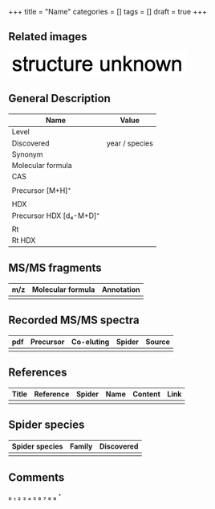 +++
title = "Name"
categories = []
tags = []
draft = true
+++

## Related images

![](/img/2.png)

## General Description

| Name                    | Value          |
|-------------------------|----------------|
| Level                   |                |
| Discovered              | year / species |
| Synonym                 |                |
| Molecular formula       |                |
| CAS                     |                |
|                         |                |
| Precursor [M+H]⁺        |                |
|                         |                |
| HDX                     |                |
| Precursor HDX [d₄-M+D]⁺ |                |
|                         |                |
| Rt                      |                |
| Rt HDX                  |                |

## MS/MS fragments

| m/z | Molecular formula | Annotation |
|-----|-------------------|------------|
|     |                   |            |

## Recorded MS/MS spectra

| pdf | Precursor | Co-eluting | Spider | Source |
|-----|-----------|------------|--------|--------|
|     |           |            |        |        |

## References

| Title | Reference | Spider | Name | Content | Link |
|-------|-----------|--------|------|---------|------|
|       |           |        |      |         |      |

## Spider species

| Spider species | Family | Discovered |
|----------------|--------|------------|
|                |        |            |

## Comments

₀
₁
₂
₃
₄
₅
₆
₇
₈
₉
⁺